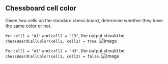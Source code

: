 ## Chessboard cell color

Given two cells on the standard chess board, determine whether they have the same color or not.

For `cell1 = "A1"` and `cell2 = "C3"`, the output should be `chessBoardCellColor(cell1, cell2) = true`.
![image](https://codefightsuserpics.s3.amazonaws.com/tasks/chessBoardCellColor/img/example1.png)

For `cell1 = "A1"` and `cell2 = "H3"`, the output should be `chessBoardCellColor(cell1, cell2) = false`.
![image](https://codefightsuserpics.s3.amazonaws.com/tasks/chessBoardCellColor/img/example2.png)
